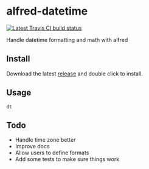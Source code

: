 # alfred-datetime

[![Latest Travis CI build status](https://travis-ci.org/kdeal/alfred-datetime.png)](https://travis-ci.org/kdeal/alfred-datetime)

Handle datetime formatting and math with alfred

## Install

Download the latest [release](https://github.com/kdeal/alfred-datetime/releases) and double click to install.

## Usage

`dt`

## Todo
- Handle time zone better
- Improve docs
- Allow users to define formats
- Add some tests to make sure things work
